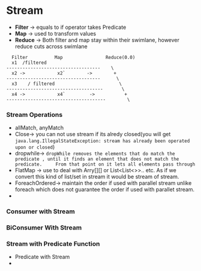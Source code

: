 # Stream
- <b>Filter</b> -> equals to if operator takes Predicate<T>
- <b>Map</b> -> used to transform values 
- <b>Reduce</b> -> Both filter and map stay within their swimlane, however reduce cuts across swimlane
 
 ```
   Filter          Map                Reduce(0.0)
   x1  /filtered
 -----------------------------------    \
   x2 ->            x2`        ->        +
 -----------------------------------      \
   x3    / filtered                        \
 ------------------------------------       \
   x4 ->            x4`         ->           +
 -------------------------------------        \
 ```
  

### Stream Operations

 - allMatch, anyMatch
 - Close-> you can not use stream if its alredy closed(you will get ``` java.lang.IllegalStateException: stream has already been operated upon or closed ```)
 - dropwhile-> ``` dropWhile removes the elements that do match the predicate , until it finds an element that does not match the                           predicate.     From that point on it lets all elements pass through ```
- FlatMap -> use to deal with Arry[][] or List<List<>>.. etc. As if we convert this kind of list/set in stream it would be stream of stream.
- ForeachOrdered-> maintain the order if used with parallel stream unlike foreach which does not guarantee the order if used with parallet stream.
- 
### Consumer with Stream
### BiConsumer With Stream
### Stream with Predicate Function
 - Predicate with Stream
 - 
